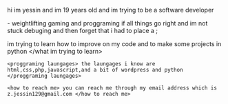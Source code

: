  <html>
 
  <introduction> hi im yessin and im 19 years old and im trying to be a software developer</introduction>

  -<hobbies> weightlifting gaming and proggraming if all things go right and im not stuck debuging and then forget that i had to place a ; </hobbies>

  <what im trying to learn> im trying to learn how to improve on my code and to make some projects in python  </what im trying to learn>
 
    <proggraming laungages> the laungages i know are html,css,php,javascript,and a bit of wordpress and python </proggraming laungages>

    <how to reach me> you can reach me through my email address which is z.jessin129@gmail.com </how to reach me>

  </html>

